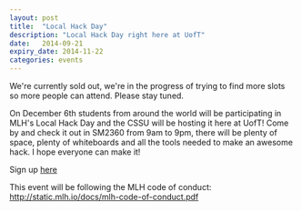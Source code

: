 ```yaml
---
layout: post
title:  "Local Hack Day"
description: "Local Hack Day right here at UofT"
date:   2014-09-21
expiry_date: 2014-11-22
categories: events
---
```


We're currently sold out, we're in the progress of trying to find more slots so more people can attend. Please stay tuned.

On December 6th students from around the world will be participating in MLH's Local Hack Day and the CSSU will be hosting it here at UofT! Come by and check it out in SM2360 from 9am to 9pm, there will be plenty of space, plenty of whiteboards and all the tools needed to make an awesome hack. I hope everyone can make it!

Sign up [here](http://www.eventbrite.com/e/university-of-toronto-local-hack-day-tickets-13186602483)

This event will be following the MLH code of conduct: http://static.mlh.io/docs/mlh-code-of-conduct.pdf
